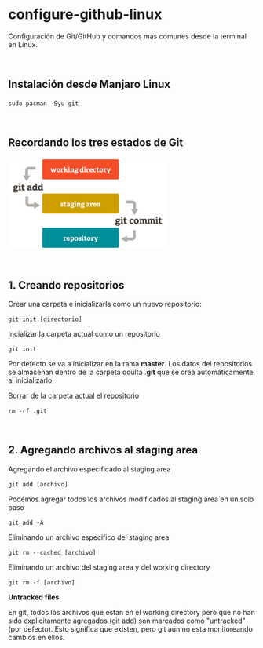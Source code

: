 # configure-github-linux
Configuración de Git/GitHub y comandos mas comunes desde la terminal en Linux.

<br><h2>Instalación desde Manjaro Linux</h2>

    sudo pacman -Syu git
        
<br><h2>Recordando los tres estados de Git</h2>

<img src="https://github.com/kabirna/configure-github-linux/raw/master/images/3estados.png" width="320px">


<br><h2>1. Creando repositorios</h2>

Crear una carpeta e inicializarla como un nuevo repositorio:

    git init [directorio]
    
Incializar la carpeta actual como un repositorio

    git init
    
Por defecto se va a inicializar en la rama <b>master</b>. Los datos del repositorios se almacenan dentro de la carpeta oculta .<b>git</b> que se crea automáticamente al inicializarlo.

Borrar de la carpeta actual el repositorio

    rm -rf .git
    
<br><h2>2. Agregando archivos al staging area</h2>    

Agregando el archivo especificado al staging area

    git add [archivo]

Podemos agregar todos los archivos modificados al staging area en un solo paso
    
    git add -A
    
Eliminando un archivo especifico del staging area

    git rm --cached [archivo]
    
Eliminando un archivo del staging area y del working directory

    git rm -f [archivo]

<b>Untracked files</b>

En git, todos los archivos que estan en el working directory pero que no han sido explicitamente agregados (git add) son marcados como "untracked" (por defecto). Esto significa que existen, pero git aún no esta monitoreando cambios en ellos.

